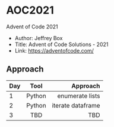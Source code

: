 # AOC2021
Advent of Code 2021

* Author: Jeffrey Box
* Title: Advent of Code Solutions - 2021
* Link: https://adventofcode.com/

## Approach
| Day            | Tool     | Approach                             |
| :------------- | :----------: | -----------:                         |
| 1 | Python|  enumerate lists|
| 2 | Python|  iterate dataframe|
| 3 |TBD|TBD|
